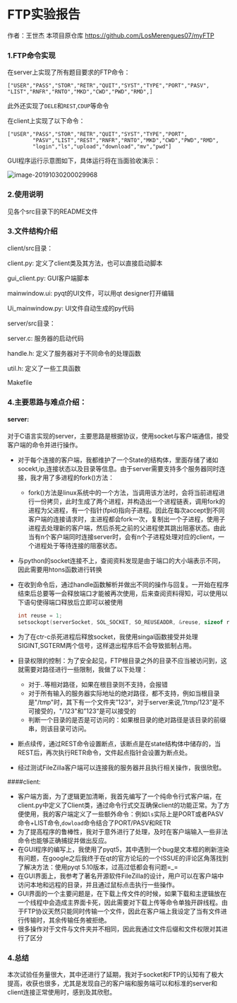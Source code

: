 # FTP实验报告
作者：王世杰
本项目原仓库 https://github.com/LosMerengues07/myFTP
### 1.FTP命令实现

在server上实现了所有题目要求的FTP命令：

```
["USER","PASS","STOR","RETR","QUIT","SYST","TYPE","PORT","PASV",
"LIST","RNFR","RNTO","MKD","CWD","PWD","RMD",]
```

此外还实现了`DELE`和`REST`,`CDUP`等命令

在client上实现了以下命令：

```
["USER","PASS","STOR","RETR","QUIT","SYST","TYPE","PORT",
        "PASV","LIST","REST","RNFR","RNTO","MKD","CWD","PWD","RMD",
        "login","ls","upload","download","mv","pwd"]
```

GUI程序运行示意图如下，具体运行将在当面验收演示：

![image-20191030200029968](https://tva1.sinaimg.cn/large/006y8mN6ly1g8gh8dj1pxj31ci0u0dr3.jpg)

### 2.使用说明

见各个src目录下的README文件

### 3.文件结构介绍

client/src目录：

client.py: 定义了client类及其方法，也可以直接启动脚本

gui_client.py: GUI客户端脚本

mainwindow.ui: pyqt的UI文件，可以用qt designer打开编辑

Ui_mainwindow.py: UI文件自动生成的py代码

server/src目录：

server.c: 服务器的启动代码

handle.h: 定义了服务器对于不同命令的处理函数

util.h: 定义了一些工具函数

Makefile

### 4.主要思路与难点介绍：

#### server:

对于C语言实现的server，主要思路是根据协议，使用socket与客户端通信，接受客户端的命令并进行操作。

+ 对于每个连接的客户端，我都维护了一个State的结构体，里面存储了诸如socekt,ip,连接状态以及目录等信息。由于server需要支持多个服务器同时连接，我才用了多进程的fork()方法：
  + fork()方法是linux系统中的一个方法，当调用该方法时，会将当前进程进行一份拷贝，此时生成了两个进程，并构造出一个进程链表，调用fork的进程为父进程，有一个指针(fpid)指向子进程。因此在每次accept到不同客户端的连接请求时，主进程都会fork一次，复制出一个子进程，使用子进程去处理新的客户端，然后杀死之前的父进程使其跳出阻塞状态。由此当有n个客户端同时连接server时，会有n个子进程处理对应的client，一个进程处于等待连接的阻塞状态。
+ 与python的socket连接不上，查阅资料发现是由于端口的大小端表示不同，因此需要用htons函数进行转换

+ 在收到命令后，通过handle函数解析并做出不同的操作与回复。一开始在程序结束后总要等一会释放端口才能被再次使用，后来查阅资料得知，可以使用以下语句使得端口释放后立即可以被使用

  ```C
  int reuse = 1;
  setsockopt(serverSocket, SOL_SOCKET, SO_REUSEADDR, &reuse, sizeof reuse);
  ```

+ 为了在ctr-c杀死进程后释放socket，我使用singal函数接受并处理SIGINT,SGTERM两个信号，这样退出程序后不会导致抵制占用。
+ 目录权限的控制：为了安全起见，FTP根目录之外的目录不应当被访问到，这就需要对路径进行一些限制，我做了以下处理：
  + 对于..等相对路径，如果在根目录则不支持，会报错
  + 对于所有输入的服务器实际地址的绝对路径，都不支持，例如当根目录是"/tmp"时，其下有一个文件夹”123“，对于server来说,”/tmp/123“是不可接受的，"/123"和”123“是可以接受的
  + 判断一个目录的是否是可访问的：如果根目录的绝对路径是该目录的前缀串，则该目录可访问。
+ 断点续传，通过REST命令设置断点，该断点是在state结构体中储存的，当REST后，再次执行RETR命令，文件起点指针会设置为断点处。
+ 经过测试FileZilla客户端可以连接我的服务器并且执行相关操作，我很欣慰。

####client:

+ 客户端方面，为了逻辑更加清晰，我首先编写了一个纯命令行式客户端，在client.py中定义了Client类，通过命令行式交互确保client的功能正常。为了方便使用，我的客户端定义了一些额外命令：例如`ls`实际上是PORT或者PASV命令+LIST命令,`dowload`命令结合了PORT/PASV和RETR
+ 为了提高程序的鲁棒性，我对于意外进行了处理，及时在客户端输入一些非法命令也能够正确捕捉并做出反应。
+ 在GUI程序的编写上，我使用了pyqt5，其中遇到一个bug是文本框的刷新渲染有问题，在google之后我终于在qt的官方论坛的一个ISSUE的评论区角落找到了解决方法：使用pyqt 5.10版本，过高过低都会有问题=_=
+ 在GUI界面上，我参考了著名开源软件FileZilla的设计，用户可以在客户端中访问本地和远程的目录，并且通过鼠标点击执行一些操作。
+ GUI界面的一个主要问题是，在下载上传文件的时候，如果下载和主逻辑放在一个线程中会造成主界面卡死，因此需要对下载上传等命令单独开辟线程。由于FTP协议天然只能同时传输一个文件，因此在客户端上我设定了当有文件进行传输时，其余传输任务被拒绝。
+ 很多操作对于文件与文件夹并不相同，因此我通过文件后缀和文件权限对其进行了区分

### 4.总结

本次试验任务量很大，其中还进行了延期，我对于socket和FTP的认知有了极大提高，收获也很多，尤其是发现自己的客户端和服务端可以和标准的server和client连接正常使用时，感到及其欣慰。



